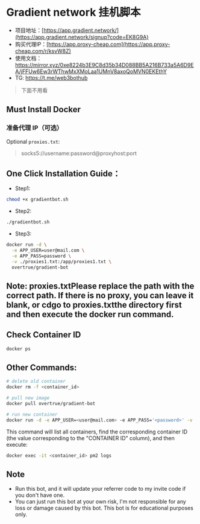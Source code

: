 # Gradient network 挂机脚本

- 项目地址：[https://app.gradient.network/](https://app.gradient.network/signup?code=EK8G9A)
- 购买代理IP：[https://app.proxy-cheap.com](https://app.proxy-cheap.com/r/ksvW8Z)
- 使用文档：<https://mirror.xyz/0xe8224b3E9C8d35b34D088BB5A216B733a5A6D9EA/jFFUw6Ew3rWThwMxXMoLaa1UMnV8axoQoMVN0EKEthY>
- TG: <https://t.me/web3bothub>

> 下面不用看

## Must Install Docker

### 准备代理 IP（可选）

Optional `proxies.txt`:

> socks5://username:password@proxyhost:port

## One Click Installation Guide：

- Step1: 
```bash
chmod +x gradientbot.sh
```
- Step2: 
```bash
./gradientbot.sh

```
- Step3:
```bash
docker run -d \
  -e APP_USER=user@mail.com \
  -e APP_PASS=password \
  -v ./proxies1.txt:/app/proxies1.txt \
  overtrue/gradient-bot
```

## Note: proxies.txtPlease replace the path with the correct path. If there is no proxy, you can leave it blank, or cdgo to proxies.txtthe directory first and then execute the docker run command.

## Check Container ID

```bash
docker ps
```

## Other Commands:
```bash
# delete old container
docker rm -f <container_id>

# pull new image
docker pull overtrue/gradient-bot

# run new container
docker run -d -e APP_USER=<user@mail.com> -e APP_PASS='<password>' -v ./proxies2.txt:/app/proxies2.txt overtrue/gradient-bot
```

This command will list all containers, find the corresponding container ID (the value corresponding to the "CONTAINER ID" column), and then execute:

```bash
docker exec -it <container_id> pm2 logs
```

## Note

- Run this bot, and it will update your referrer code to my invite code if you don't have one.
- You can just run this bot at your own risk, I'm not responsible for any loss or damage caused by this bot. This bot is for educational purposes only.





